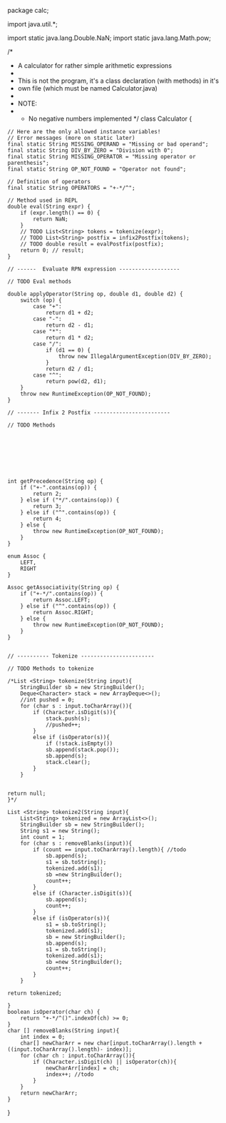 package calc;

import java.util.*;

import static java.lang.Double.NaN;
import static java.lang.Math.pow;


/*
 *   A calculator for rather simple arithmetic expressions
 *
 *   This is not the program, it's a class declaration (with methods) in it's
 *   own file (which must be named Calculator.java)
 *
 *   NOTE:
 *   - No negative numbers implemented
 */
class Calculator {

    // Here are the only allowed instance variables!
    // Error messages (more on static later)
    final static String MISSING_OPERAND = "Missing or bad operand";
    final static String DIV_BY_ZERO = "Division with 0";
    final static String MISSING_OPERATOR = "Missing operator or parenthesis";
    final static String OP_NOT_FOUND = "Operator not found";

    // Definition of operators
    final static String OPERATORS = "+-*/^";

    // Method used in REPL
    double eval(String expr) {
        if (expr.length() == 0) {
            return NaN;
        }
        // TODO List<String> tokens = tokenize(expr);
        // TODO List<String> postfix = infix2Postfix(tokens);
        // TODO double result = evalPostfix(postfix);
        return 0; // result;
    }

    // ------  Evaluate RPN expression -------------------

    // TODO Eval methods

    double applyOperator(String op, double d1, double d2) {
        switch (op) {
            case "+":
                return d1 + d2;
            case "-":
                return d2 - d1;
            case "*":
                return d1 * d2;
            case "/":
                if (d1 == 0) {
                    throw new IllegalArgumentException(DIV_BY_ZERO);
                }
                return d2 / d1;
            case "^":
                return pow(d2, d1);
        }
        throw new RuntimeException(OP_NOT_FOUND);
    }

    // ------- Infix 2 Postfix ------------------------

    // TODO Methods








    int getPrecedence(String op) {
        if ("+-".contains(op)) {
            return 2;
        } else if ("*/".contains(op)) {
            return 3;
        } else if ("^".contains(op)) {
            return 4;
        } else {
            throw new RuntimeException(OP_NOT_FOUND);
        }
    }

    enum Assoc {
        LEFT,
        RIGHT
    }

    Assoc getAssociativity(String op) {
        if ("+-*/".contains(op)) {
            return Assoc.LEFT;
        } else if ("^".contains(op)) {
            return Assoc.RIGHT;
        } else {
            throw new RuntimeException(OP_NOT_FOUND);
        }
    }


    // ---------- Tokenize -----------------------

    // TODO Methods to tokenize

    /*List <String> tokenize(String input){
        StringBuilder sb = new StringBuilder();
        Deque<Character> stack = new ArrayDeque<>();
        //int pushed = 0;
        for (char s : input.toCharArray()){
            if (Character.isDigit(s)){
                stack.push(s);
                //pushed++;
            }
            else if (isOperator(s)){
                if (!stack.isEmpty())
                sb.append(stack.pop());
                sb.append(s);
                stack.clear();
            }
        }


    return null;
    }*/

    List <String> tokenize2(String input){
        List<String> tokenized = new ArrayList<>();
        StringBuilder sb = new StringBuilder();
        String s1 = new String();
        int count = 1;
        for (char s : removeBlanks(input)){
            if (count == input.toCharArray().length){ //todo
                sb.append(s);
                s1 = sb.toString();
                tokenized.add(s1);
                sb =new StringBuilder();
                count++;
            }
            else if (Character.isDigit(s)){
                sb.append(s);
                count++;
            }
            else if (isOperator(s)){
                s1 = sb.toString();
                tokenized.add(s1);
                sb = new StringBuilder();
                sb.append(s);
                s1 = sb.toString();
                tokenized.add(s1);
                sb =new StringBuilder();
                count++;
            }
        }

    return tokenized;

    }
    boolean isOperator(char ch) {
        return "+-*/^()".indexOf(ch) >= 0;
    }
    char [] removeBlanks(String input){
        int index = 0;
        char[] newCharArr = new char[input.toCharArray().length + ((input.toCharArray().length)- index)];
        for (char ch : input.toCharArray()){
            if (Character.isDigit(ch) || isOperator(ch)){
                newCharArr[index] = ch;
                index++; //todo
            }
        }
        return newCharArr;
    }



}
